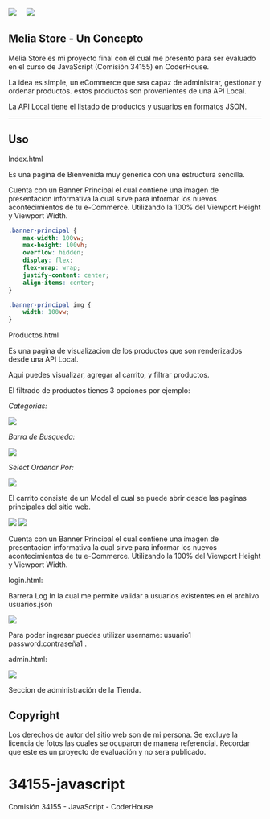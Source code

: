 ![](https://33333.cdn.cke-cs.com/kSW7V9NHUXugvhoQeFaf/images/23d75c53bb47c5d38c5fd91e54493af18132afac8e0a77f2.png)     ![](https://33333.cdn.cke-cs.com/kSW7V9NHUXugvhoQeFaf/images/f9390c72c1db215e2bf6f609e80bfb000e9953b86e971c2c.png)

## Melia Store - Un Concepto

Melia Store es mi proyecto final con el cual me presento para ser evaluado en el curso de JavaScript (Comisión 34155) en CoderHouse.

La idea es simple, un eCommerce que sea capaz de administrar, gestionar y ordenar productos. estos productos son provenientes de una API Local.

La API Local tiene el listado de productos y usuarios en formatos JSON.

---

## Uso

Index.html 

Es una pagina de Bienvenida muy generica con una estructura sencilla. 

Cuenta con un Banner Principal el cual contiene una imagen de presentacion informativa la cual sirve para informar los nuevos acontecimientos de tu e-Commerce. Utilizando la 100% del Viewport Height y Viewport Width.

```css
.banner-principal {
	max-width: 100vw;
	max-height: 100vh;
	overflow: hidden;
	display: flex;
	flex-wrap: wrap;
	justify-content: center;
	align-items: center;
}

.banner-principal img {
	width: 100vw;
}
```

Productos.html 

Es una pagina de visualizacion de los productos que son renderizados desde una API Local.

Aqui puedes visualizar, agregar al carrito, y filtrar productos.

El filtrado de productos tienes 3 opciones por ejemplo:

_Categorias:_ 

![](https://33333.cdn.cke-cs.com/kSW7V9NHUXugvhoQeFaf/images/1b9f2bc55c2e1fe77c18cc73574fbce19f465cdfda16af56.png)

_Barra de Busqueda:_ 

![](https://33333.cdn.cke-cs.com/kSW7V9NHUXugvhoQeFaf/images/a55b1b347ac4f636ae1ef3c9e098075f8c919ec4a220cd41.png)

_Select Ordenar Por:_

![](https://33333.cdn.cke-cs.com/kSW7V9NHUXugvhoQeFaf/images/aabcd8aafb74079ca584d4539e10c7933cecf4740e39984f.png)

El carrito consiste de un Modal el cual se puede abrir desde las paginas principales del sitio web.

![](https://33333.cdn.cke-cs.com/kSW7V9NHUXugvhoQeFaf/images/f3cf3dab19857b5e78ddf5c6ba00b608b0372be92f4a1dca.png) ![](https://33333.cdn.cke-cs.com/kSW7V9NHUXugvhoQeFaf/images/2faa9c97ba9d800dbe340790b27a450b50938d4df8fc6e2c.png)

Cuenta con un Banner Principal el cual contiene una imagen de presentacion informativa la cual sirve para informar los nuevos acontecimientos de tu e-Commerce. Utilizando la 100% del Viewport Height y Viewport Width.

login.html:

Barrera Log In la cual me permite validar a usuarios existentes en el archivo usuarios.json

![](https://33333.cdn.cke-cs.com/kSW7V9NHUXugvhoQeFaf/images/49e5f86380d7373d23c32e223515a9916f748bbf2cf45955.png)

Para poder ingresar puedes utilizar username: usuario1   password:contraseña1 .

admin.html:

![](https://33333.cdn.cke-cs.com/kSW7V9NHUXugvhoQeFaf/images/e3b9f0c1da47dd4b18525abd0ca19a4785bffde9c6dbc2ed.png)

Seccion de administración de la Tienda.

## Copyright

Los derechos de autor del sitio web son de mi persona. Se excluye la licencia de fotos las cuales se ocuparon de manera referencial. Recordar que este es un proyecto de evaluación y no sera publicado.

# 34155-javascript
Comisión 34155 - JavaScript - CoderHouse

